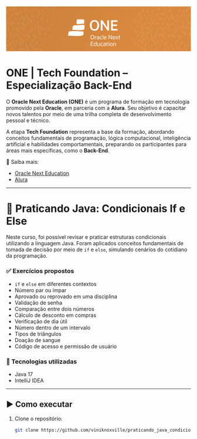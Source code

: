 ![Banner](img/ONE.png)

# ONE | Tech Foundation – Especialização Back-End

O **Oracle Next Education (ONE)** é um programa de formação em tecnologia promovido pela **Oracle**, em parceria com a **Alura**. Seu objetivo é capacitar novos talentos por meio de uma trilha completa de desenvolvimento pessoal e técnico.

A etapa **Tech Foundation** representa a base da formação, abordando conceitos fundamentais de programação, lógica computacional, inteligência artificial e habilidades comportamentais, preparando os participantes para áreas mais específicas, como o **Back-End**.

🔗 Saiba mais:
- [Oracle Next Education](https://www.oracle.com/br/education/oracle-next-education/)
- [Alura](https://www.alura.com.br/)

---
# 🧠 Praticando Java: Condicionais If e Else

Neste curso, foi possível revisar e praticar estruturas condicionais utilizando a linguagem Java. Foram aplicados conceitos fundamentais de tomada de decisão por meio de `if` e `else`, simulando cenários do cotidiano da programação.

### ✅ Exercícios propostos

- `if` e `else` em diferentes contextos
- Número par ou ímpar
- Aprovado ou reprovado em uma disciplina
- Validação de senha
- Comparação entre dois números
- Cálculo de desconto em compras
- Verificação de dia útil
- Número dentro de um intervalo
- Tipos de triângulos
- Doação de sangue
- Código de acesso e permissão de usuário

### 🧪 Tecnologias utilizadas

- Java 17
- IntelliJ IDEA

---

## ▶️ Como executar

1. Clone o repositório:
   ```bash
   git clone https://github.com/viniknoxville/praticando_java_condicionais_if_else.git
